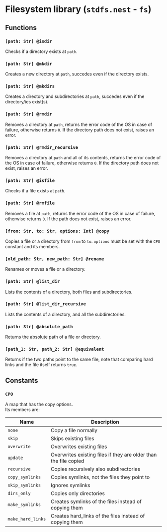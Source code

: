 # Filesystem library (`stdfs.nest` - `fs`)

## Functions

### `[path: Str] @isdir`

Checks if a directory exists at `path`.

### `[path: Str] @mkdir`

Creates a new directory at `path`, succedes even if the directory exists.

### `[path: Str] @mkdirs`

Creates a directory and subdirectories at `path`, succedes even if
the directory/ies exist(s).

### `[path: Str] @rmdir`

Removes a directory at `path`, returns the error code of the OS in case of
failure, otherwise returns `0`. If the directory path does not exist, raises an
error.

### `[path: Str] @rmdir_recursive`

Removes a directory at `path` and all of its contents, returns the error code of
the OS in case of failure, otherwise returns `0`. If the directory path does not
exist, raises an error.

### `[path: Str] @isfile`

Checks if a file exists at `path`.

### `[path: Str] @rmfile`

Removes a file at `path`, returns the error code of the OS in case of failure,
otherwise returns `0`. If the path does not exist, raises an error.

### `[from: Str, to: Str, options: Int] @copy`

Copies a file or a directory from `from` to `to`. `options` must be set with
the `CPO` constant and its members.

### `[old_path: Str, new_path: Str] @rename`

Renames or moves a file or a directory.

### `[path: Str] @list_dir`

Lists the contents of a directory, both files and subdirectories.

### `[path: Str] @list_dir_recursive`

Lists the contents of a directory, and all the subdirectories.

### `[path: Str] @absolute_path`

Returns the absolute path of a file or directory.

### `[path_1: Str, path_2: Str] @equivalent`

Returns if the two paths point to the same file, note that comparing hard links
and the file itself returns `true`.

## Constants

### `CPO`

A map that has the copy options.  
Its members are:

| Name              | Description                                                      |
| ----------------- | ---------------------------------------------------------------- |
| `none`            | Copy a file normally                                             |
| `skip`            | Skips existing files                                             |
| `overwrite`       | Overwrites existing files                                        |
| `update`          | Overwrites existing files if they are older than the file copied |
| `recursive`       | Copies recursively also subdirectories                           |
| `copy_symlinks`   | Copies symlinks, not the files they point to                     |
| `skip_symlinks`   | Ignores symlinks                                                 |
| `dirs_only`       | Copies only directories                                          |
| `make_symlinks`   | Creates symlinks of the files instead of copying them            |
| `make_hard_links` | Creates hard_links of the files instead of copying them          |
